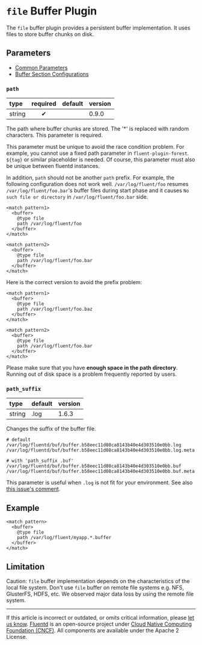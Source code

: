 # `file` Buffer Plugin

The `file` buffer plugin provides a persistent buffer implementation. It
uses files to store buffer chunks on disk.


## Parameters

-   [Common Parameters](/configuration/plugin-common-parameters.md)
-   [Buffer Section Configurations](/configuration/buffer-section.md)


### `path`

| type   | required | default | version |
|:-------|:--------:|:--------|:--------|
| string |     ✔    |         |   0.9.0 |

The path where buffer chunks are stored. The '\*' is replaced with
random characters. This parameter is required.

This parameter must be unique to avoid the race condition problem. For
example, you cannot use a fixed path parameter in `fluent-plugin-forest`.
`${tag}` or similar placeholder is needed. Of course, this parameter
must also be unique between fluentd instances.

In addition, `path` should not be another `path` prefix. For example,
the following configuration does not work well. `/var/log/fluent/foo` resumes
`/var/log/fluent/foo.bar`'s buffer files during start phase and it
causes `No such file or directory` in `/var/log/fluent/foo.bar` side.

```
<match pattern1>
  <buffer>
    @type file
    path /var/log/fluent/foo
  </buffer>
</match>

<match pattern2>
  <buffer>
    @type file
    path /var/log/fluent/foo.bar
  </buffer>
</match>
```

Here is the correct version to avoid the prefix problem:

```
<match pattern1>
  <buffer>
    @type file
    path /var/log/fluent/foo.baz
  </buffer>
</match>

<match pattern2>
  <buffer>
    @type file
    path /var/log/fluent/foo.bar
  </buffer>
</match>
```

Please make sure that you have **enough space in the path directory**.
Running out of disk space is a problem frequently reported by users.


### `path_suffix`

| type   | default | version |
|:-------|:--------|:--------|
| string | .log    | 1.6.3   |

Changes the suffix of the buffer file.

```
# default 
/var/log/fluentd/buf/buffer.b58eec11d08ca8143b40e4d303510e0bb.log
/var/log/fluentd/buf/buffer.b58eec11d08ca8143b40e4d303510e0bb.log.meta

# with 'path_suffix .buf'
/var/log/fluentd/buf/buffer.b58eec11d08ca8143b40e4d303510e0bb.buf
/var/log/fluentd/buf/buffer.b58eec11d08ca8143b40e4d303510e0bb.buf.meta
```

This parameter is useful when `.log` is not fit for your environment.
See also [this issue's comment](https://github.com/fluent/fluentd/issues/2236#issuecomment-514733974).


## Example

```
<match pattern>
  <buffer>
    @type file
    path /var/log/fluent/myapp.*.buffer
  </buffer>
</match>
```


## Limitation

Caution: `file` buffer implementation depends on the characteristics of the
local file system. Don't use `file` buffer on remote file systems e.g. NFS,
GlusterFS, HDFS, etc. We observed major data loss by using the remote file
system.


------------------------------------------------------------------------

If this article is incorrect or outdated, or omits critical information, please
[let us know](https://github.com/fluent/fluentd-docs-gitbook/issues?state=open).
[Fluentd](http://www.fluentd.org/) is an open-source project under [Cloud Native
Computing Foundation (CNCF)](https://cncf.io/). All components are available
under the Apache 2 License.
